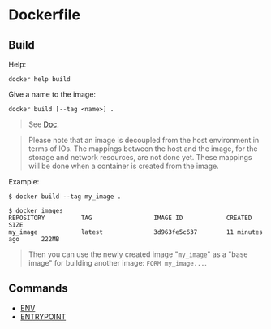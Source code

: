 # Dockerfile

## Build

Help:

    docker help build

Give a name to the image:

    docker build [--tag <name>] .

> See [Doc](https://docs.docker.com/engine/reference/commandline/build/).

> Please note that an image is decoupled from the host environment in terms of IOs. The mappings between the host and the image, for the storage and network resources, are not done yet. These mappings will be done when a container is created from the image.

Example:

    $ docker build --tag my_image .

    $ docker images
    REPOSITORY          TAG                 IMAGE ID            CREATED             SIZE
    my_image            latest              3d963fe5c637        11 minutes ago      222MB

> Then you can use the newly created image "`my_image`" as a "base image" for building another image: `FORM my_image...`.

## Commands

* [ENV](env.md)
* [ENTRYPOINT](entrypoint.md)


